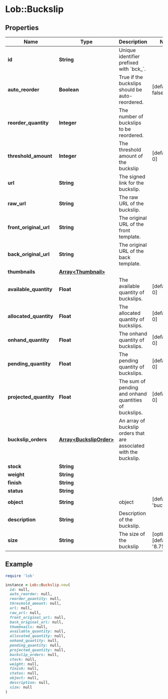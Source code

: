 # Lob::Buckslip

## Properties

| Name | Type | Description | Notes |
| ---- | ---- | ----------- | ----- |
| **id** | **String** | Unique identifier prefixed with &#x60;bck_&#x60;. |  |
| **auto_reorder** | **Boolean** | True if the buckslips should be auto-reordered. | [default to false] |
| **reorder_quantity** | **Integer** | The number of buckslips to be reordered. |  |
| **threshold_amount** | **Integer** | The threshold amount of the buckslip | [default to 0] |
| **url** | **String** | The signed link for the buckslip. |  |
| **raw_url** | **String** | The raw URL of the buckslip. |  |
| **front_original_url** | **String** | The original URL of the front template. |  |
| **back_original_url** | **String** | The original URL of the back template. |  |
| **thumbnails** | [**Array&lt;Thumbnail&gt;**](Thumbnail.md) |  |  |
| **available_quantity** | **Float** | The available quantity of buckslips. | [default to 0] |
| **allocated_quantity** | **Float** | The allocated quantity of buckslips. | [default to 0] |
| **onhand_quantity** | **Float** | The onhand quantity of buckslips. | [default to 0] |
| **pending_quantity** | **Float** | The pending quantity of buckslips. | [default to 0] |
| **projected_quantity** | **Float** | The sum of pending and onhand quantities of buckslips. | [default to 0] |
| **buckslip_orders** | [**Array&lt;BuckslipOrder&gt;**](BuckslipOrder.md) | An array of buckslip orders that are associated with the buckslip. |  |
| **stock** | **String** |  |  |
| **weight** | **String** |  |  |
| **finish** | **String** |  |  |
| **status** | **String** |  |  |
| **object** | **String** | object | [default to &#39;buckslip&#39;] |
| **description** | **String** | Description of the buckslip. |  |
| **size** | **String** | The size of the buckslip | [optional][default to &#39;8.75x3.75&#39;] |

## Example

```ruby
require 'lob'

instance = Lob::Buckslip.new(
  id: null,
  auto_reorder: null,
  reorder_quantity: null,
  threshold_amount: null,
  url: null,
  raw_url: null,
  front_original_url: null,
  back_original_url: null,
  thumbnails: null,
  available_quantity: null,
  allocated_quantity: null,
  onhand_quantity: null,
  pending_quantity: null,
  projected_quantity: null,
  buckslip_orders: null,
  stock: null,
  weight: null,
  finish: null,
  status: null,
  object: null,
  description: null,
  size: null
)
```

